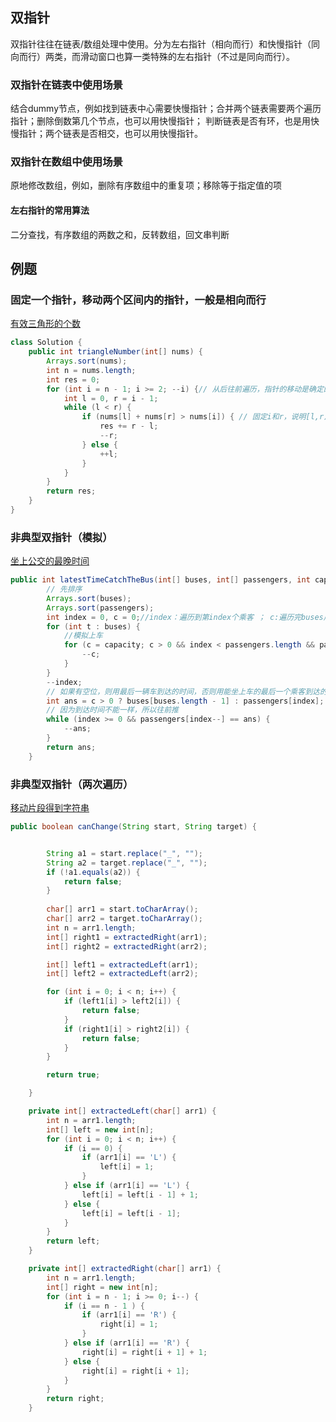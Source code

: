 ## 双指针
双指针往往在链表/数组处理中使用。分为左右指针（相向而行）和快慢指针（同向而行）两类，而滑动窗口也算一类特殊的左右指针（不过是同向而行）。

### 双指针在链表中使用场景
结合dummy节点，例如找到链表中心需要快慢指针；合并两个链表需要两个遍历指针；删除倒数第几个节点，也可以用快慢指针；
判断链表是否有环，也是用快慢指针；两个链表是否相交，也可以用快慢指针。

### 双指针在数组中使用场景
原地修改数组，例如，删除有序数组中的重复项；移除等于指定值的项

#### 左右指针的常用算法
二分查找，有序数组的两数之和，反转数组，回文串判断

## 例题 
### 固定一个指针，移动两个区间内的指针，一般是相向而行
[有效三角形的个数](https://leetcode.cn/problems/valid-triangle-number/)
```java
class Solution {
    public int triangleNumber(int[] nums) {
        Arrays.sort(nums);
        int n = nums.length;
        int res = 0;
        for (int i = n - 1; i >= 2; --i) {// 从后往前遍历，指针的移动是确定的，从前往后遍历，指针的移动是有两种情况
            int l = 0, r = i - 1;
            while (l < r) {
                if (nums[l] + nums[r] > nums[i]) { // 固定i和r，说明[l,r)都可以作为第一个指针，长度为(r-1)-l+1=r-l,然后左移第二个指针即--r。
                    res += r - l; 
                    --r;
                } else {
                    ++l;
                }
            }
        }
        return res;
    }
}
```
### 非典型双指针（模拟）
[坐上公交的最晚时间](https://leetcode.cn/problems/the-latest-time-to-catch-a-bus/)
```java
public int latestTimeCatchTheBus(int[] buses, int[] passengers, int capacity) {
        // 先排序
        Arrays.sort(buses);
        Arrays.sort(passengers);
        int index = 0, c = 0;//index：遍历到第index个乘客 ； c:遍历完buses后，最后一辆车是否还剩下空位
        for (int t : buses) {
            //模拟上车
            for (c = capacity; c > 0 && index < passengers.length && passengers[index] <= t; index++) {
                --c;
            }
        }
        --index;
        // 如果有空位，则用最后一辆车到达的时间，否则用能坐上车的最后一个乘客到达的时间
        int ans = c > 0 ? buses[buses.length - 1] : passengers[index];
        // 因为到达时间不能一样，所以往前推
        while (index >= 0 && passengers[index--] == ans) {
            --ans;
        }
        return ans;
    }
```    
### 非典型双指针（两次遍历）
[移动片段得到字符串](https://leetcode.cn/problems/move-pieces-to-obtain-a-string/)
```java
public boolean canChange(String start, String target) {


        String a1 = start.replace("_", "");
        String a2 = target.replace("_", "");
        if (!a1.equals(a2)) {
            return false;
        }
        
        char[] arr1 = start.toCharArray();
        char[] arr2 = target.toCharArray();
        int n = arr1.length;
        int[] right1 = extractedRight(arr1);
        int[] right2 = extractedRight(arr2);

        int[] left1 = extractedLeft(arr1);
        int[] left2 = extractedLeft(arr2);

        for (int i = 0; i < n; i++) {
            if (left1[i] > left2[i]) {
                return false;
            }
            if (right1[i] > right2[i]) {
                return false;
            }
        }

        return true;

    }

    private int[] extractedLeft(char[] arr1) {
        int n = arr1.length;
        int[] left = new int[n];
        for (int i = 0; i < n; i++) {
            if (i == 0) {
                if (arr1[i] == 'L') {
                    left[i] = 1;
                }
            } else if (arr1[i] == 'L') {
                left[i] = left[i - 1] + 1;
            } else {
                left[i] = left[i - 1];
            }
        }
        return left;
    }

    private int[] extractedRight(char[] arr1) {
        int n = arr1.length;
        int[] right = new int[n];
        for (int i = n - 1; i >= 0; i--) {
            if (i == n - 1 ) {
                if (arr1[i] == 'R') {
                    right[i] = 1;
                }
            } else if (arr1[i] == 'R') {
                right[i] = right[i + 1] + 1;
            } else {
                right[i] = right[i + 1];
            }
        }
        return right;
    }
```
